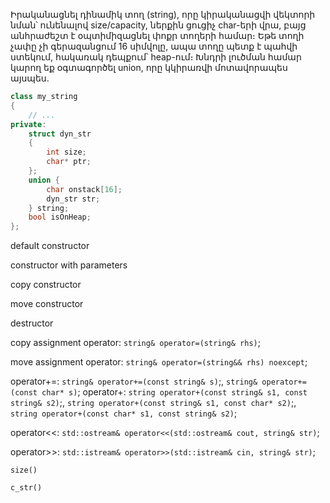 Իրականացնել դինամիկ տող (string), որը կիրականացվի վեկտորի նման՝ ունենալով size/capacity, ներքին ցուցիչ char-երի վրա, բայց անհրաժեշտ է օպտիմիզացնել փոքր տողերի համար։ Եթե տողի չափը չի գերազանցում 16 սիմվոլը, ապա տողը պետք է պահվի ստեկում, հակառակ դեպքում՝ heap-ում։ Խնդրի լուծման համար կարող եք օգտագործել union, որը կկիրառվի մոտավորապես այսպես.

```cpp
class my_string 
{ 
    // ...
private: 
    struct dyn_str 
    { 
        int size; 
        char* ptr;
    }; 
    union { 
        char onstack[16]; 
        dyn_str str; 
    } string;
    bool isOnHeap;
};
```

default constructor

constructor with parameters

copy constructor

move constructor

destructor

copy assignment operator: `string& operator=(string& rhs)`;

move assignment operator: `string& operator=(string&& rhs) noexcept`;

operator+=: `string& operator+=(const string& s)`;, 
            `string& operator+=(const char* s)`;
operator+: `string operator+(const string& s1, const string& s2)`;, `string operator+(const string& s1, const char* s2)`;, `string operator+(const char* s1, const string& s2)`;

operator<<: `std::ostream& operator<<(std::ostream& cout, string& str)`;

operator>>: `std::istream& operator>>(std::istream& cin, string& str)`;

`size()`

`c_str()`
